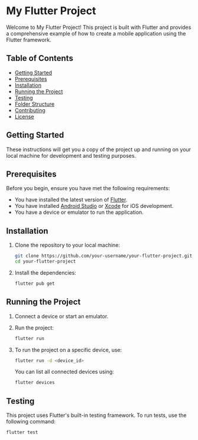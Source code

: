 # My Flutter Project

Welcome to My Flutter Project! This project is built with Flutter and provides a comprehensive example of how to create a mobile application using the Flutter framework.

## Table of Contents

- [Getting Started](#getting-started)
- [Prerequisites](#prerequisites)
- [Installation](#installation)
- [Running the Project](#running-the-project)
- [Testing](#testing)
- [Folder Structure](#folder-structure)
- [Contributing](#contributing)
- [License](#license)

## Getting Started

These instructions will get you a copy of the project up and running on your local machine for development and testing purposes.

## Prerequisites

Before you begin, ensure you have met the following requirements:

- You have installed the latest version of [Flutter](https://flutter.dev/docs/get-started/install).
- You have installed [Android Studio](https://developer.android.com/studio) or [Xcode](https://developer.apple.com/xcode/) for iOS development.
- You have a device or emulator to run the application.

## Installation

1. Clone the repository to your local machine:

    ```bash
    git clone https://github.com/your-username/your-flutter-project.git
    cd your-flutter-project
    ```

2. Install the dependencies:

    ```bash
    flutter pub get
    ```

## Running the Project

1. Connect a device or start an emulator.

2. Run the project:

    ```bash
    flutter run
    ```

3. To run the project on a specific device, use:

    ```bash
    flutter run -d <device_id>
    ```

    You can list all connected devices using:

    ```bash
    flutter devices
    ```

## Testing

This project uses Flutter's built-in testing framework. To run tests, use the following command:

```bash
flutter test

